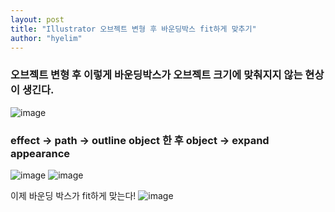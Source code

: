 ```yaml
---
layout: post
title: "Illustrator 오브젝트 변형 후 바운딩박스 fit하게 맞추기"
author: "hyelim"
---
```




### 오브젝트 변형 후 이렇게 바운딩박스가 오브젝트 크기에 맞춰지지 않는 현상이 생긴다.
![image](https://user-images.githubusercontent.com/34228953/33744925-338953b0-dbf7-11e7-82b6-0bd1d6d12169.png)

### effect -> path -> outline object 한 후 object -> expand appearance
![image](https://user-images.githubusercontent.com/34228953/33744936-448917d6-dbf7-11e7-8f25-53a6fd10a0d8.png)
![image](https://user-images.githubusercontent.com/34228953/33744943-4dd9d96a-dbf7-11e7-9d86-ab486046ad2f.png)

이제 바운딩 박스가 fit하게 맞는다!
![image](https://user-images.githubusercontent.com/34228953/33744947-55d2062e-dbf7-11e7-810a-42f4c5695998.png)
